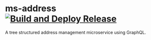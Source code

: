 # ms-address [![Build and Deploy Release](https://github.com/suniastar/ms-address/actions/workflows/push_dev.yml/badge.svg?branch=release)](https://github.com/suniastar/ms-address/actions/workflows/push_dev.yml)

A tree structured address management microservice using GraphQL.
